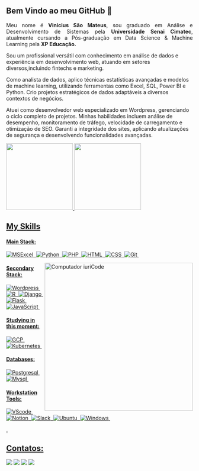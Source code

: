 ## Bem Vindo ao meu GitHub 👋

<!-- ![Snake animation](https://github.com/viniciuscostasm/viniciuscostasm/blob/output/github-contribution-grid-snake.svg) -->

<!--<p><a href="https://www.viniciuswebdata.com.br"><img src="https://github.com/viniciuscostasm/viniciuscostasm/blob/main/imagens-github/Fundo_Git.gif?raw=true" width="100%" height="auto"/></a></p>-->

<p align="justify"> Meu nome é <strong>Vinicius São Mateus</strong>, sou graduado em Análise e Desenvolvimento de Sistemas pela <strong>Universidade Senai Cimatec</strong>, atualmente cursando a Pós-graduação em Data Science & Machine Learning pela <strong>XP Educação.</strong>

Sou um profissional versátil com conhecimento em análise de dados e experiência em desenvolvimento web, atuando em setores diversos,incluindo fintechs e marketing.

Como analista de dados, aplico técnicas estatísticas avançadas e modelos de machine learning, utilizando ferramentas como Excel, SQL, Power BI e Python. Crio projetos estratégicos de dados adaptáveis a diversos contextos de negócios.

Atuei como desenvolvedor web especializado em Wordpress, gerenciando o ciclo completo de projetos. Minhas habilidades incluem análise de desempenho, monitoramento de tráfego, velocidade de carregamento e otimização de SEO. Garanti a integridade dos sites, aplicando atualizações de segurança e desenvolvendo funcionalidades avançadas.

<!-- Mantenedor do site <a href="https://www.viniciuswebdata.com.br">Vinicius S. Mateus</a> -->
</p>

<div>
<a href="https://github.com/viniciuscostasm">
<img height="180em" src="https://github-readme-stats.vercel.app/api/top-langs/?username=viniciuscostasm&layout=compact&langs_count=7&theme=radical"/>
<img height="180em" src="https://github-readme-stats.vercel.app/api?username=viniciuscostasm&show_icons=true&theme=radical&include_all_commits=true&count_private=true"/>
</div>


## My Skills

#### Main Stack:

![MSExcel](https://img.shields.io/badge/MSExcel-1D6F42?style=for-the-badge&logo=excel&logoColor=white)&nbsp;
![Python](https://img.shields.io/badge/Python-14354C?style=for-the-badge&logo=python&logoColor=white)&nbsp;
![PHP](https://img.shields.io/badge/Php-777BB3?style=for-the-badge&logo=php&logoColor=white)&nbsp;
![HTML](https://img.shields.io/badge/HTML5-E34F26?style=for-the-badge&logo=html5&logoColor=white)&nbsp;
![CSS](https://img.shields.io/badge/CSS3-1572B6?style=for-the-badge&logo=css3&logoColor=white)&nbsp;
![Git](https://img.shields.io/badge/GIT-E44C30?style=for-the-badge&logo=git&logoColor=white)&nbsp;

<img src="https://raw.githubusercontent.com/MicaelliMedeiros/micaellimedeiros/master/image/computer-illustration.png" min-width="400px" max-width="400px" width="400px" align="right" alt="Computador iuriCode">


#### Secondary Stack:

![Wordpress](https://img.shields.io/badge/Wordpress-4285F4?style=for-the-badge&logo=wordpress&logoColor=white)&nbsp;
![R](https://img.shields.io/badge/R-276DC3?style=for-the-badge&logo=r&logoColor=white)&nbsp;
![Django](https://img.shields.io/badge/Django-092E20?style=for-the-badge&logo=django&logoColor=white)&nbsp;
![Flask](https://img.shields.io/badge/Flask-000000?style=for-the-badge&logo=flask&logoColor=white)&nbsp;
![JavaScript](https://img.shields.io/badge/JavaScript-F7DF1E?style=for-the-badge&logo=javascript&logoColor=black)&nbsp;

#### Studying in this moment:

![GCP](https://img.shields.io/badge/Google_Cloud-4285F4?style=for-the-badge&logo=google-cloud&logoColor=white)&nbsp;
![Kubernetes](https://img.shields.io/badge/kubernetes-4285F4?style=for-the-badge&logo=kubernetes&logoColor=white)&nbsp;

#### Databases:

![Postgresql](https://img.shields.io/badge/PostgreSQL-316192?style=for-the-badge&logo=postgresql&logoColor=white)&nbsp;
![Mysql](https://img.shields.io/badge/MySQL-00758f?style=for-the-badge&logo=mysql&logoColor=white)&nbsp;

#### Workstation Tools:

![VScode](https://img.shields.io/badge/vscode-4285F4?style=for-the-badge&logo=vscode&logoColor=white)&nbsp;
![Notion](https://img.shields.io/badge/Notion-000000?style=for-the-badge&logo=notion&logoColor=white)&nbsp;
![Slack](https://img.shields.io/badge/Slack-4A154B?style=for-the-badge&logo=slack&logoColor=white)&nbsp;
![Ubuntu](https://img.shields.io/badge/Ubuntu-E95420?style=for-the-badge&logo=ubuntu&logoColor=white)&nbsp;
![Windows](https://img.shields.io/badge/Windows-004fe1?style=for-the-badge&logo=windows&logoColor=white)&nbsp;

&nbsp;
## Contatos:

<div> 
<a href="https://www.instagram.com/vinicius.webdesigner" target="_blank"><img src="https://img.shields.io/badge/-Instagram-%23E4405F?style=for-the-badge&logo=instagram&logoColor=white"></a>
<a href = "mailto:vinicius.costasm@gmail.com"> <img src="https://img.shields.io/badge/-Gmail-%23333?style=for-the-badge&logo=gmail&logoColor=white" target="_blank"></a>
<a href="https://www.linkedin.com/in/viniciuscsm/" target="_blank"><img src="https://img.shields.io/badge/-LinkedIn-%230077B5?style=for-the-badge&logo=linkedin&logoColor=white"  target="_blank"></a> 
<a href="https://medium.com/@viniciuswebdata" target="_blank"><img src="https://img.shields.io/badge/-Medium-%23000000?style=for-the-badge&logo=medium&logoColor=white"  target="_blank"></a> 
</div>&nbsp;&nbsp;

